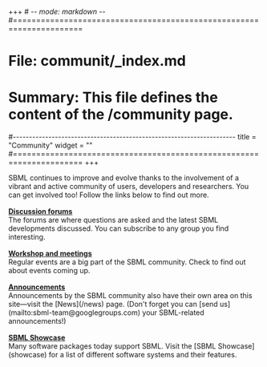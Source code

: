 +++ # -*- mode: markdown -*-
#=====================================================================
# File:    communit/_index.md
# Summary: This file defines the content of the /community page.
#---------------------------------------------------------------------
title = "Community"
widget = ""
#=====================================================================
+++

SBML continues to improve and evolve thanks to the involvement of a vibrant and active community of users, developers and researchers. You can get involved too! Follow the links below to find out more.

<div class="row row-big-gutter align-items-center" style="margin-top: 1rem">
  <div class="col-3 text-center">
    <a href="forums"><i class="fa-comments far fa-4x"></i></a>
  </div>
  <div class="col">
    <a href="forums"><strong>Discussion forums</strong></a><br>
    The forums are where questions are asked and the latest SBML developments discussed. You can subscribe to any group you find interesting.
  </div>
</div>
<div class="row row-big-gutter align-items-center" style="margin-top: 1rem">
  <div class="col-3 text-center">
    <a href="events"><i class="fa-people-carry far fa-4x"></i></a>
  </div>
  <div class="col">
    <a href="events"><strong>Workshop and meetings</strong></a><br>
Regular events are a big part of the SBML community. Check to find out about events coming up.
  </div>
</div>
<div class="row row-big-gutter align-items-center" style="margin-top: 1rem">
  <div class="col-3 text-center">
    <a href="/news"><i class="fa-bullhorn fas fa-4x"></i></a>
  </div>
  <div class="col">
    <a href="/news"><strong>Announcements</strong></a><br>
Announcements by the SBML community also have their own area on this site—visit the [News](/news) page. (Don't forget you can [send us](mailto:sbml-team@googlegroups.com) your SBML-related announcements!)
  </div>
</div>
<div class="row row-big-gutter align-items-center" style="margin-top: 1rem">
  <div class="col-3 text-center">
    <a href="showcase"><i class="fa-heart far fa-4x"></i></a>
  </div>
  <div class="col">
    <a href="news"><strong>SBML Showcase</strong></a><br>
Many software packages today support SBML. Visit the [SBML Showcase](showcase) for a list of different software systems and their features.
  </div>
</div>
